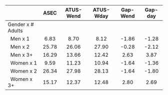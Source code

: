 
|                      |         ASEC |    ATUS-Wend |    ATUS-Wday |     Gap-Wend |      Gap-day |
| -------------------- | :----------: | :----------: | :----------: | :----------: | :----------: |
| Gender x # Adults    |              |              |              |              |              |
| &nbsp;&nbsp;Men x 1  |         6.83 |         8.70 |         8.12 |        -1.86 |        -1.28 |
| &nbsp;&nbsp;Men x 2  |        25.78 |        26.06 |        27.90 |        -0.28 |        -2.12 |
| &nbsp;&nbsp;Men x 3+ |        16.29 |        13.66 |        12.42 |         2.63 |         3.87 |
| &nbsp;&nbsp;Women x 1 |         9.59 |        11.23 |        10.94 |        -1.64 |        -1.36 |
| &nbsp;&nbsp;Women x 2 |        26.34 |        27.98 |        28.13 |        -1.64 |        -1.80 |
| &nbsp;&nbsp;Women x 3+ |        15.17 |        12.37 |        12.48 |         2.80 |         2.69 |

